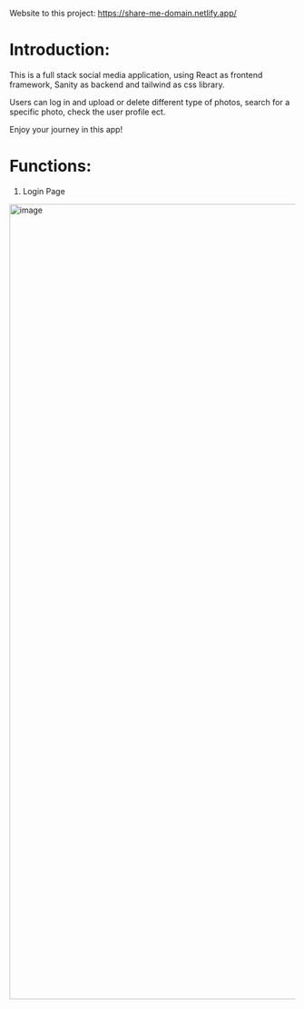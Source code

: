 Website to this project: https://share-me-domain.netlify.app/

# Introduction:
This is a full stack social media application, using React as frontend framework, Sanity as backend and tailwind as css library.

Users can log in and upload or delete different type of photos, search for a specific photo, check the user profile ect.

Enjoy your journey in this app!

# Functions:
1. Login Page
<img width="1401" alt="image" src="https://user-images.githubusercontent.com/105874666/197803008-0dcb0882-fb77-42c8-848d-f288799ffc9b.png">


